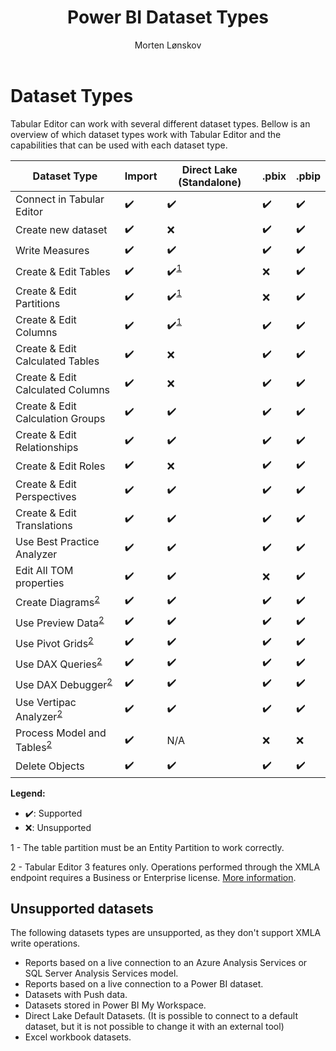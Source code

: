 ﻿---
uid: dataset-types
title: Power BI Dataset Types
author: Morten Lønskov
updated: 2023-08-21
applies_to:
  versions:
    - version: 2.x
    - version: 3.x
  editions:
    - edition: Desktop
    - edition: Business
    - edition: Enterprise
---


# Dataset Types

Tabular Editor can work with several different dataset types. Bellow is an overview of which dataset types work with Tabular Editor and the capabilities that can be used with each dataset type. 


|Dataset Type|Import|Direct Lake (Standalone) |.pbix|.pbip|
|---|---|---|---|---|
|Connect in Tabular Editor|✔️|✔️|✔️|✔️|
|Create new dataset|✔️|❌|✔️|✔️|
|Write Measures|✔️|✔️|✔️|✔️|
|Create & Edit Tables|✔️|✔️<sup>[1](#DirectLake)</sup>|❌|✔️|
|Create & Edit Partitions|✔️|✔️<sup>[1](#DirectLake)</sup>|❌|✔️|
|Create & Edit Columns|✔️|✔️<sup>[1](#DirectLake)</sup>|✔️|✔️|
|Create & Edit Calculated Tables|✔️|❌|✔️|✔️|
|Create & Edit Calculated Columns|✔️|❌|✔️|✔️|
|Create & Edit Calculation Groups|✔️|✔️|✔️|✔️|
|Create & Edit Relationships|✔️|✔️|✔️|✔️|
|Create & Edit Roles|✔️|❌|✔️|✔️|
|Create & Edit Perspectives|✔️|✔️|✔️|✔️|
|Create & Edit Translations|✔️|✔️|✔️|✔️|
|Use Best Practice Analyzer|✔️|✔️|✔️|✔️|
|Edit All TOM properties|✔️|✔️|❌|✔️|
|Create Diagrams<sup>[2](#TE3Prem)</sup>|✔️|✔️|✔️|✔️|
|Use Preview Data<sup>[2](#TE3Prem)</sup>|✔️|✔️|✔️|✔️|
|Use Pivot Grids<sup>[2](#TE3Prem)</sup>|✔️|✔️|✔️|✔️|
|Use DAX Queries<sup>[2](#TE3Prem)</sup>|✔️|✔️|✔️|✔️|
|Use DAX Debugger<sup>[2](#TE3Prem)</sup>|✔️|✔️|✔️|✔️|
|Use Vertipac Analyzer<sup>[2](#TE3Prem)</sup>|✔️|✔️|✔️|✔️|
|Process Model and Tables<sup>[2](#TE3Prem)</sup>|✔️|N/A|❌|❌|
|Delete Objects|✔️|✔️|✔️|✔️|

**Legend:**
- ✔️: Supported 
- ❌: Unsupported


<a name="DirectLake">1</a> - The table partition must be an Entity Partition to work correctly.

<a name="TE3Prem">2</a> - Tabular Editor 3 features only. Operations performed through the XMLA endpoint requires a Business or Enterprise license. [More information](xref:editions).

## Unsupported datasets
The following datasets types are unsupported, as they don't support XMLA write operations.

- Reports based on a live connection to an Azure Analysis Services or SQL Server Analysis Services model.
- Reports based on a live connection to a Power BI dataset.
- Datasets with Push data.
- Datasets stored in Power BI My Workspace.
- Direct Lake Default Datasets. (It is possible to connect to a default dataset, but it is not possible to change it with an external tool)
- Excel workbook datasets.